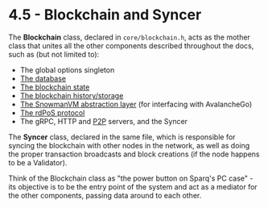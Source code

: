# 4.5 - Blockchain and Syncer

The **Blockchain** class, declared in `core/blockchain.h`, acts as the mother class that unites all the other components described throughout the docs, such as (but not limited to):

* The global options singleton
* [The database](ch2/2-4.md)
* [The blockchain state](ch4/4-4.md)
* [The blockchain history/storage](ch4/4-1.md)
* [The SnowmanVM abstraction layer](ch4/4-3.md) (for interfacing with AvalancheGo)
* [The rdPoS protocol](ch4/4-2.md)
* The gRPC, HTTP and [P2P](ch5/5-4.md) servers, and the Syncer

The **Syncer** class, declared in the same file, which is responsible for syncing the blockchain with other nodes in the network, as well as doing the proper transaction broadcasts and block creations (if the node happens to be a Validator).

Think of the Blockchain class as "the power button on Sparq's PC case" - its objective is to be the entry point of the system and act as a mediator for the other components, passing data around to each other.

